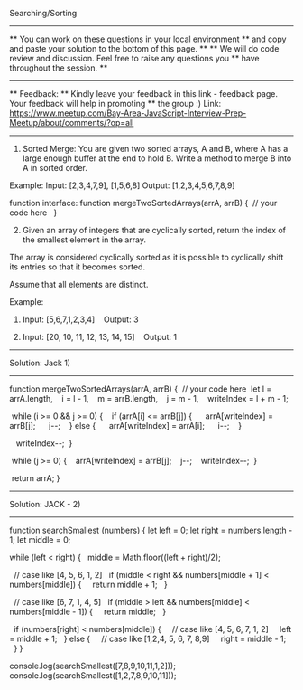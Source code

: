 Searching/Sorting


*****************************************************************************************
** You can work on these questions in your local environment
** and copy and paste your solution to the bottom of this page.
**
** We will do code review and discussion. Feel free to raise any questions you
** have throughout the session.
**
*******************************************************************************************
** Feedback:
** Kindly leave your feedback in this link - feedback page. Your feedback will help in promoting ** the group :) Link: https://www.meetup.com/Bay-Area-JavaScript-Interview-Prep-Meetup/about/comments/?op=all
**********************************************************************************************

1. Sorted Merge: You are given two sorted arrays, A and B, where A has a large enough buffer at the end to hold B. Write a method to merge B into A in sorted order. 

Example:
Input: [2,3,4,7,9], [1,5,6,8]
Output: [1,2,3,4,5,6,7,8,9]

function interface:
function mergeTwoSortedArrays(arrA, arrB) {
  // your code here
  
}

2) Given an array of integers that are cyclically sorted, return the index of the smallest element in the array.

The array is considered cyclically sorted as it is possible to cyclically shift its entries so that it becomes sorted.

Assume that all elements are distinct.

Example:
1) Input: [5,6,7,1,2,3,4]
    Output: 3

2) Input: [20, 10, 11, 12, 13, 14, 15]
    Output: 1


**********
Solution: Jack 1)
*****************
function mergeTwoSortedArrays(arrA, arrB) {
  // your code here
  let l = arrA.length,
    i = l - 1,
    m = arrB.length,
    j = m - 1,
    writeIndex = l + m - 1;

  while (i >= 0 && j >= 0) {
    if (arrA[i] <= arrB[j]) {
      arrA[writeIndex] = arrB[j];
      j--;
    } else {
      arrA[writeIndex] = arrA[i];
      i--;
    }

    writeIndex--;
  }

  while (j >= 0) {
    arrA[writeIndex] = arrB[j];
    j--;
    writeIndex--;
  }

  return arrA;
}


***************
Solution: JACK - 2)
***************
function searchSmallest (numbers) {
 let left = 0;
 let right = numbers.length - 1;
 let middle = 0;

 while (left < right) {
   middle = Math.floor((left + right)/2);

   // case like [4, 5, 6, 1, 2]
   if (middle < right && numbers[middle + 1] < numbers[middle]) {
     return middle + 1;
   }

   // case like [6, 7, 1, 4, 5]
   if (middle > left && numbers[middle] < numbers[middle - 1]) {
     return middle;
   }

   if (numbers[right] < numbers[middle]) {
     // case like [4, 5, 6, 7, 1, 2]
     left = middle + 1;
   } else {
     // case like [1,2,4, 5, 6, 7, 8,9]
     right = middle - 1;
   }
 }

console.log(searchSmallest([7,8,9,10,11,1,2]));
console.log(searchSmallest([1,2,7,8,9,10,11]));

